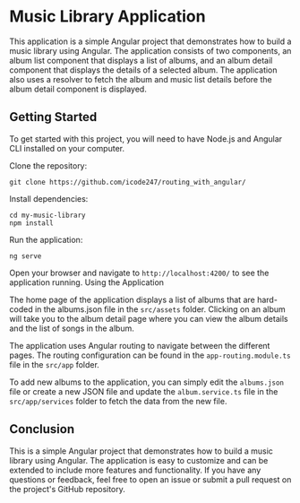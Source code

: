 # Music Library Application

This application is a simple Angular project that demonstrates how to build a music library using Angular. The application consists of two components, an album list component that displays a list of albums, and an album detail component that displays the details of a selected album. The application also uses a resolver to fetch the album and music list details before the album detail component is displayed.

## Getting Started

To get started with this project, you will need to have Node.js and Angular CLI installed on your computer.

Clone the repository:

    git clone https://github.com/icode247/routing_with_angular/
    
Install dependencies:

    cd my-music-library
    npm install
    
Run the application:

    ng serve
    
Open your browser and navigate to `http://localhost:4200/` to see the application running.
Using the Application

The home page of the application displays a list of albums that are hard-coded in the albums.json file in the `src/assets` folder. Clicking on an album will take you to the album detail page where you can view the album details and the list of songs in the album.

The application uses Angular routing to navigate between the different pages. The routing configuration can be found in the `app-routing.module.ts` file in the `src/app` folder.

To add new albums to the application, you can simply edit the `albums.json` file or create a new JSON file and update the `album.service.ts` file in the `src/app/services` folder to fetch the data from the new file.

## Conclusion

This is a simple Angular project that demonstrates how to build a music library using Angular. The application is easy to customize and can be extended to include more features and functionality. If you have any questions or feedback, feel free to open an issue or submit a pull request on the project's GitHub repository.
